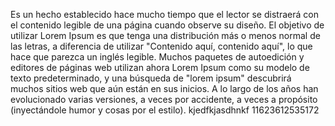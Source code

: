 Es un hecho establecido hace mucho tiempo que el lector se distraerá con el
contenido legible de una página cuando observe su
diseño. El objetivo de utilizar Lorem Ipsum es que tenga una distribución más o menos normal de las
letras, a diferencia de utilizar "Contenido aquí,
contenido aquí", lo que hace que parezca un inglés
legible. Muchos paquetes de autoedición y editores de
páginas web utilizan ahora Lorem Ipsum como su modelo de texto predeterminado, y una búsqueda de "lorem
ipsum" descubrirá muchos sitios web que aún están en
sus inicios. A lo largo de los años han evolucionado
varias versiones, a veces por accidente, a veces a
propósito (inyectándole humor y cosas por el estilo).
kjedfkjasdhnkf 11623612535172